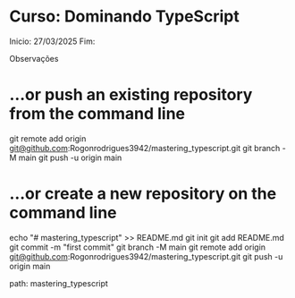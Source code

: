 # Curso: Dominando TypeScript
 Inicio: 27/03/2025
 Fim:

 Observações

# …or push an existing repository from the command line

git remote add origin git@github.com:Rogonrodrigues3942/mastering_typescript.git
git branch -M main
git push -u origin main

# …or create a new repository on the command line

echo "# mastering_typescript" >> README.md
git init
git add README.md
git commit -m "first commit"
git branch -M main
git remote add origin git@github.com:Rogonrodrigues3942/mastering_typescript.git
git push -u origin main


path: mastering_typescript
